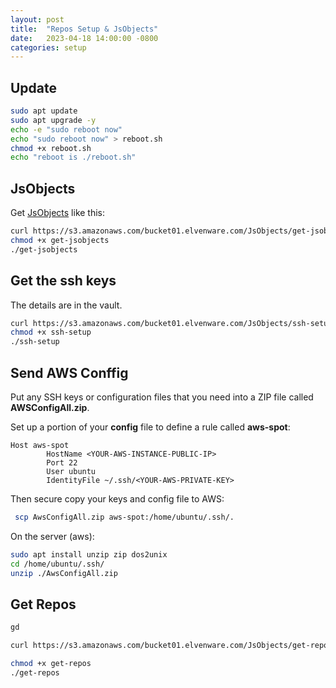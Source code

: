 ```yaml
---
layout: post
title:  "Repos Setup & JsObjects"
date:   2023-04-18 14:00:00 -0800
categories: setup
---
```


## Update

``` bash
sudo apt update
sudo apt upgrade -y
echo -e "sudo reboot now"
echo "sudo reboot now" > reboot.sh
chmod +x reboot.sh
echo "reboot is ./reboot.sh"
```

## JsObjects

Get [JsObjects](https://github.com/charliecalvert/JsObjects) like this:

``` bash
curl https://s3.amazonaws.com/bucket01.elvenware.com/JsObjects/get-jsobjects > get-jsobjects
chmod +x get-jsobjects
./get-jsobjects
```

## Get the ssh keys

The details are in the vault.

``` bash
curl https://s3.amazonaws.com/bucket01.elvenware.com/JsObjects/ssh-setup > ssh-setup
chmod +x ssh-setup
./ssh-setup
```

## Send AWS Conffig

Put any SSH keys or configuration files that you need into a ZIP file called **AWSConfigAll.zip**. 

Set up a portion of your **config** file to define a rule called **aws-spot**:

```
Host aws-spot
        HostName <YOUR-AWS-INSTANCE-PUBLIC-IP>
        Port 22
        User ubuntu
        IdentityFile ~/.ssh/<YOUR-AWS-PRIVATE-KEY>
```


Then secure copy your keys and config file to AWS:

``` bash
 scp AwsConfigAll.zip aws-spot:/home/ubuntu/.ssh/.
```

On the server (aws):

``` bash
sudo apt install unzip zip dos2unix
cd /home/ubuntu/.ssh/
unzip ./AwsConfigAll.zip

```

## Get Repos

``` bash
gd

curl https://s3.amazonaws.com/bucket01.elvenware.com/JsObjects/get-repos > get-repos

chmod +x get-repos
./get-repos
```